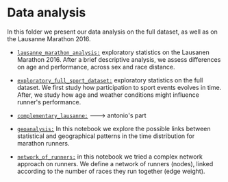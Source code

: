 # Data analysis


In this folder we present our data analysis on the full dataset,
 as well as on the Lausanne Marathon 2016.


* [`lausanne_marathon_analysis:`](lausanne_marathon_analysis.ipynb) exploratory statistics on the Lausanen Marathon 2016. After a brief descriptive analysis, we assess differences on age and performance, across sex and race distance.

* [`exploratory_full_sport_dataset:`](exploratory_full_sport_dataset.ipynb)   exploratory statistics on the full dataset. We first study how participation to sport events evolves in time. 
After, we study how age and weather conditions might influence runner's performance.

* [`complementary_lausanne:`](https://nbviewer.jupyter.org/github/ggrrll/hop_suisse_ada_project_public/blob/master/6-data_analysis/complementary_lausanne.ipynb)  ---> antonio's part

* [`geoanalysis:`](https://nbviewer.jupyter.org/github/ggrrll/hop_suisse_ada_project_public/blob/master/6-data_analysis/geoanalysis.ipynb) In this notebook we explore the possible links between statistical and geographical patterns in the time distribution for marathon runners.

* [`network_of_runners:`](https://nbviewer.jupyter.org/github/ggrrll/hop_suisse_ada_project_public/blob/master/6-data_analysis/network_of_runners.ipynb) in this notebook we tried a complex network approach on runners.
We define a network of runners (nodes), linked according to the number of races they run together (edge weight).
